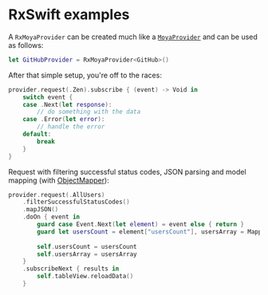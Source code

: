 RxSwift examples
================

A `RxMoyaProvider` can be created much like a
[`MoyaProvider`](Providers.md) and can be used as follows:

```swift
let GitHubProvider = RxMoyaProvider<GitHub>()
```

After that simple setup, you're off to the races:

```swift
provider.request(.Zen).subscribe { (event) -> Void in
    switch event {
    case .Next(let response):
        // do something with the data
    case .Error(let error):
        // handle the error
    default:
        break
    }
}
```

Request with filtering successful status codes, JSON parsing and model mapping (with [ObjectMapper](https://github.com/Hearst-DD/ObjectMapper)):

```swift
provider.request(.AllUsers)
	.filterSuccessfulStatusCodes()
	.mapJSON()
    .doOn { event in
        guard case Event.Next(let element) = event else { return }
		guard let usersCount = element["usersCount"], usersArray = Mapper<User>().mapArray(element["users"]) else { return }
		
        self.usersCount = usersCount
		self.usersArray = usersArray
    }
    .subscribeNext { results in
        self.tableView.reloadData()
    }
```
